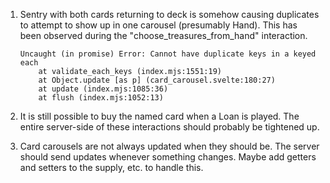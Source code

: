 1. Sentry with both cards returning to deck is somehow causing duplicates to attempt to show up in one carousel (presumably Hand). This has been observed during the "choose_treasures_from_hand" interaction.

    ````
    Uncaught (in promise) Error: Cannot have duplicate keys in a keyed each
        at validate_each_keys (index.mjs:1551:19)
        at Object.update [as p] (card_carousel.svelte:180:27)
        at update (index.mjs:1085:36)
        at flush (index.mjs:1052:13)
    ````

2. It is still possible to buy the named card when a Loan is played. The entire server-side of these interactions should probably be tightened up.

3. Card carousels are not always updated when they should be. The server should send updates whenever something changes. Maybe add getters and setters to the supply, etc. to handle this.